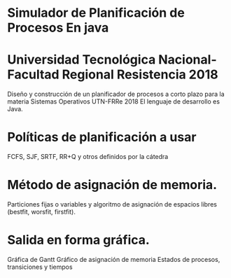 # Simulador de Planificación de Procesos En java
# Universidad Tecnológica Nacional-Facultad Regional Resistencia 2018
Diseño y construcción de un planificador de procesos a corto plazo para la materia Sistemas Operativos UTN-FRRe 2018
El lenguaje de desarrollo es Java.

# Políticas de planificación a usar
FCFS, SJF, SRTF, RR+Q y otros definidos por la cátedra

# Método de asignación de memoria. 
Particiones fijas o variables y algoritmo de asignación de espacios libres (bestfit, worsfit, firstfit).

# Salida en forma gráfica.
Gráfica de Gantt
Gráfico de asignación de memoria
Estados de procesos, transiciones y tiempos
